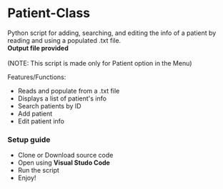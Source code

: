 # Patient-Class
Python script for adding, searching, and editing the info of a patient by reading and using a populated .txt file.
<br />
**Output file provided**
<br />
<br />
(NOTE: This script is made only for Patient option in the Menu)

Features/Functions:
+ Reads and populate from a .txt file
+ Displays a list of patient's info
+ Search patients by ID
+ Add patient
+ Edit patient info

### Setup guide
- Clone or Download source code
- Open using **Visual Studo Code**
- Run the script
- Enjoy!
